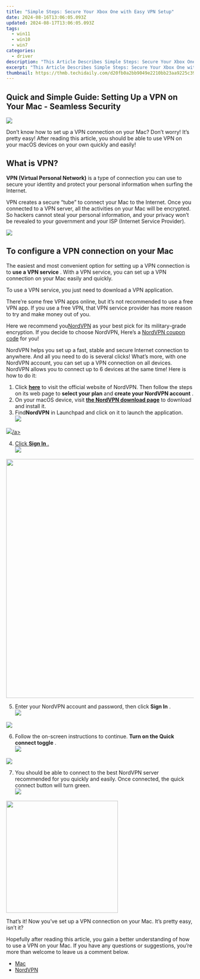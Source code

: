 ```yaml
---
title: "Simple Steps: Secure Your Xbox One with Easy VPN Setup"
date: 2024-08-16T13:06:05.093Z
updated: 2024-08-17T13:06:05.093Z
tags:
  - win11
  - win10
  - win7
categories:
  - driver
description: "This Article Describes Simple Steps: Secure Your Xbox One with Easy VPN Setup"
excerpt: "This Article Describes Simple Steps: Secure Your Xbox One with Easy VPN Setup"
thumbnail: https://thmb.techidaily.com/d20fb0a2bb9049e2210bb23aa9225c390244059cedf35b9a34d45f9a041c8543.jpg
---
```


## Quick and Simple Guide: Setting Up a VPN on Your Mac - Seamless Security

![](https://images.drivereasy.com/wp-content/uploads/2019/01/Snap919.png)

 Don’t know how to set up a VPN connection on your Mac? Don’t worry! It’s pretty easy! After reading this article, you should be able to use VPN on your macOS devices on your own quickly and easily!

## What is VPN?

**VPN (Virtual Personal Network)**   is a type of connection you can use to secure your identity and protect your personal information when surfing the Internet.

 VPN creates a secure “tube” to connect your Mac to the Internet. Once you connected to a VPN server, all the activities on your Mac will be encrypted. So hackers cannot steal your personal information, and your privacy won’t be revealed to your government and your ISP (Internet Service Provider).

<!-- affiliate ads begin -->
<a href="https://shop.mondly.com/affiliate.php?ACCOUNT=ATISTUDI&AFFILIATE=108875&PATH=https%3A%2F%2Fwww.mondly.com%3FAFFILIATE%3D108875%26RESOURCE%3D%2BEducational%2B970x90%2B"><img src="https://secure.avangate.com/images/merchant/69c418c33ec2e1a4267fa9bb77fa1428/educational-970x90.gif" border="0"></a>
<!-- affiliate ads end -->
## To configure a VPN connection on your Mac

 The easiest and most convenient option for setting up a VPN connection is to **use a VPN service** .  With a VPN service, you can set up a VPN connection on your Mac easily and quickly.

To use a VPN service, you just need to download a VPN application.

 There’re some free VPN apps online, but it’s not recommended to use a free VPN app. If you use a free VPN, that VPN service provider has more reason to try and make money out of you.

 Here we recommend you[NordVPN](https://tools.techidaily.com/drivereasy/download/) as your best pick for its military-grade encryption. If you decide to choose NordVPN, Here’s a [NordVPN coupon code](https://tools.techidaily.com/drivereasy/download/) for you!

 NordVPN helps you set up a fast, stable and secure Internet connection to anywhere. And all you need to do is several clicks! What’s more, with one NordVPN account, you can set up a VPN connection on all devices. NordVPN allows you to connect up to 6 devices at the same time! Here is how to do it:

1. Click **[here](https://tools.techidaily.com/drivereasy/download/)**  to visit the official website of NordVPN. Then follow the steps on its web page to **select your plan**   and **create your NordVPN account** .
2. On your macOS device, visit **[the NordVPN download page](https://nordvpn.com/download/mac/)**  to download and install it.
3. Find**NordVPN** in Launchpad and click on it to launch the application.  
![](https://images.drivereasy.com/wp-content/uploads/2019/01/snap000357.png)
<!-- affiliate ads begin -->
<a href="https://store.nero.com/order/checkout.php?PRODS=4729507&QTY=1&AFFILIATE=108875&CART=1"><img src="https://www.nero.com/nero-com-wAssets/img/banners/2023/TIU/Nero_TuneItUp_Screen_2.webp" border="0">/a>
<!-- affiliate ads end -->
4. Click **Sign In**  .  
![](https://images.drivereasy.com/wp-content/uploads/2019/01/snap000379.png)
<!-- affiliate ads begin -->
<a href="https://ephamedtechinc.pxf.io/c/5597632/2097467/26400?prodsku=B700" target="_top" id="2097467"><img src="//a.impactradius-go.com/display-ad/26400-2097467" border="0" alt="" width="640" height="640"/></a><img height="0" width="0" src="https://imp.pxf.io/i/5597632/2097467/26400" style="position:absolute;visibility:hidden;" border="0" />
<!-- affiliate ads end -->
5. Enter your NordVPN account and password, then click **Sign In**  .  
![](https://images.drivereasy.com/wp-content/uploads/2019/01/snap000380.png)
<!-- affiliate ads begin -->
<a href="https://shop.systoolsgroup.com/affiliate.php?ACCOUNT=SYSTOOBY&AFFILIATE=108875&PATH=https%3A%2F%2Fwww.systoolsgroup.com%3FAFFILIATE%3D108875%26RESOURCE%3D%2BSysTools%2BPDF%2BUnlocker"><img src="https://www.systoolsgroup.com/box/pdf-unlocker.png" border="0"></a>
<!-- affiliate ads end -->
6. Follow the on-screen instructions to continue. **Turn on the Quick connect toggle**  .  
![](https://images.drivereasy.com/wp-content/uploads/2019/01/snap000381.png)
<!-- affiliate ads begin -->
<a href="https://shop.mondly.com/affiliate.php?ACCOUNT=ATISTUDI&AFFILIATE=108875&PATH=https%3A%2F%2Fwww.mondly.com%3FAFFILIATE%3D108875%26RESOURCE%3D%2BEducational%2B300x600%2B"><img src="https://secure.avangate.com/images/merchant/69c418c33ec2e1a4267fa9bb77fa1428/educational-300x600.gif" border="0"></a>
<!-- affiliate ads end -->
7. You should be able to connect to the best NordVPN server recommended for you quickly and easily. Once connected, the quick connect button will turn green.  
![](https://images.drivereasy.com/wp-content/uploads/2019/01/snap000382.png)
<!-- affiliate ads begin -->
<a href="https://natural-cycles.sjv.io/c/5597632/2072199/17885" target="_top" id="2072199"><img src="//a.impactradius-go.com/display-ad/17885-2072199" border="0" alt="" width="300" height="300"/></a><img height="0" width="0" src="https://imp.pxf.io/i/5597632/2072199/17885" style="position:absolute;visibility:hidden;" border="0" />
<!-- affiliate ads end -->

 That’s it! Now you’ve set up a VPN connection on your Mac. It’s pretty easy, isn’t it?

 Hopefully after reading this article, you gain a better understanding of how to use a VPN on your Mac. If you have any questions or suggestions, you’re more than welcome to leave us a comment below.

* [Mac](https://tools.techidaily.com/drivereasy/download/)
* [NordVPN](https://tools.techidaily.com/drivereasy/download/)

<ins class="adsbygoogle"
     style="display:block"
     data-ad-format="autorelaxed"
     data-ad-client="ca-pub-7571918770474297"
     data-ad-slot="1223367746"></ins>



<ins class="adsbygoogle"
     style="display:block"
     data-ad-client="ca-pub-7571918770474297"
     data-ad-slot="8358498916"
     data-ad-format="auto"
     data-full-width-responsive="true"></ins>


